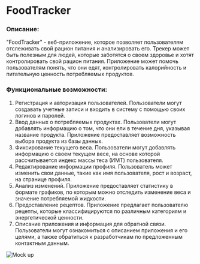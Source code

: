 # FoodTracker

### Описание:
"FoodTracker" - веб-приложение, которое позволяет пользователям отслеживать свой рацион питания и анализировать его. Трекер может быть полезным для людей, которые заботятся о своем здоровье и хотят контролировать свой рацион питания. Приложение может помочь пользователям понять, что они едят, контролировать калорийность и питательную ценность потребляемых продуктов.


### Функциональные возможности:
1. Регистрация и авторизация пользователей. Пользователи могут создавать учетные записи и входить в систему с помощью своих логинов и паролей.
2. Ввод данных о потребляемых продуктах. Пользователи могут добавлять информацию о том, что они ели в течение дня, указывая название продукта. Приложение предоставляет возможность выбора продукта из базы данных.
3. Фиксирование текущего веса. Пользователи могут добавлять информацию о своем текущем весе, на основе которой рассчитывается индекс массы теса (ИМТ) пользователя. 
4. Редактирование информации профиля. Пользователь может изменить свои данные, такие как имя пользователя, рост и возраст, на странице профиля. 
5. Анализ изменений. Приложение предоставляет статистику в формате графиков, по которым можно отследить изменение веса и значение потребляемой жидкости. 
6. Предоставление рецептов. Приложение предлагает пользователю рецепты, которые классифицируются по различным категориям и энергетической ценности. 
7. Описание приложения и информация для обратной связи. Пользователи могут ознакомиться с описанием приложения и его целями, а также обратиться к разработчикам по предложенным контактным данным. 


![Mock up](/fullfoodtracker.png)